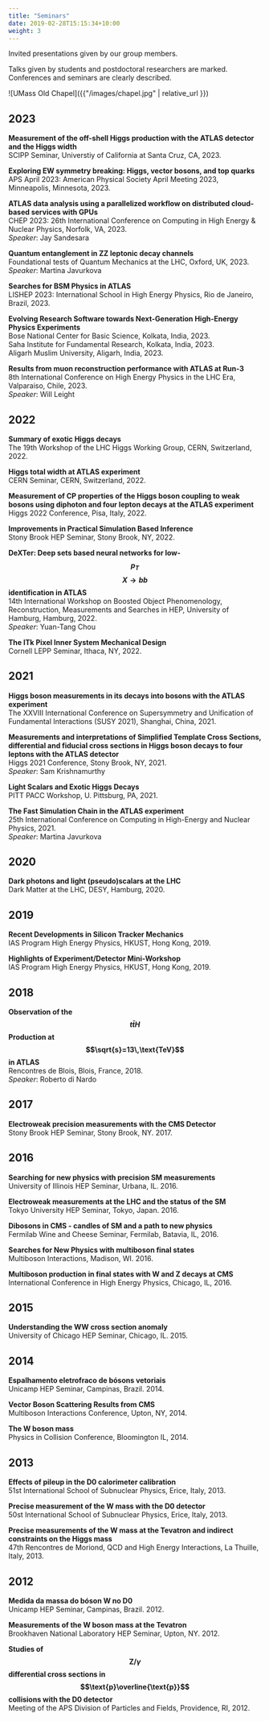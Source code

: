 ```yaml
---
title: "Seminars"
date: 2019-02-28T15:15:34+10:00
weight: 3
---
```


Invited presentations given by our group members.

Talks given by students and postdoctoral researchers are marked.
Conferences and seminars are clearly described.

![UMass Old Chapel]({{"/images/chapel.jpg" | relative_url }})

## 2023

**Measurement of the off-shell Higgs production with the ATLAS detector and the Higgs width**<br>
SCIPP Seminar, Universtiy of California at Santa Cruz, CA, 2023.

**Exploring EW symmetry breaking: Higgs, vector bosons, and top quarks**<br>
APS April 2023: American Physical Society April Meeting 2023, Minneapolis, Minnesota, 2023.

**ATLAS data analysis using a parallelized workflow on distributed cloud-based services with GPUs**<br>
CHEP 2023: 26th International Conference on Computing in High Energy & Nuclear Physics, Norfolk, VA, 2023.<br>
*Speaker*: Jay Sandesara

**Quantum entanglement in ZZ leptonic decay channels**<br>
Foundational tests of Quantum Mechanics at the LHC, Oxford, UK, 2023.<br>
*Speaker*: Martina Javurkova

**Searches for BSM Physics in ATLAS**<br>
LISHEP 2023: International School in High Energy Physics, Rio de Janeiro, Brazil, 2023.

**Evolving Research Software towards Next-Generation High-Energy Physics Experiments**<br>
Bose National Center for Basic Science, Kolkata, India, 2023.<br>
Saha Institute for Fundamental Research, Kolkata, India, 2023.<br>
Aligarh Muslim University, Aligarh, India, 2023.

**Results from muon reconstruction performance with ATLAS at Run-3**<br>
8th International Conference on High Energy Physics in the LHC Era, Valparaiso, Chile, 2023.<br>
*Speaker*: Will Leight

## 2022

**Summary of exotic Higgs decays**<br>
The 19th Workshop of the LHC Higgs Working Group, CERN, Switzerland, 2022.

**Higgs total width at ATLAS experiment**<br>
CERN Seminar, CERN, Switzerland, 2022.

**Measurement of CP properties of the Higgs boson coupling to weak bosons using diphoton and four lepton decays at the ATLAS experiment**<br>
Higgs 2022 Conference, Pisa, Italy, 2022.

**Improvements in Practical Simulation Based Inference**<br>
Stony Brook HEP Seminar, Stony Brook, NY, 2022.

**DeXTer: Deep sets based neural networks for low-$$p_T$$ $$X\to bb$$ identification in ATLAS**<br>
14th International Workshop on Boosted Object Phenomenology, Reconstruction, Measurements and Searches in HEP, University of Hamburg, Hamburg, 2022.<br>
*Speaker*: Yuan-Tang Chou

**The ITk Pixel Inner System Mechanical Design**<br>
Cornell LEPP Seminar, Ithaca, NY, 2022.

## 2021

**Higgs boson measurements in its decays into bosons with the ATLAS experiment**<br>
The XXVIII International Conference on Supersymmetry and Unification of Fundamental Interactions (SUSY 2021), Shanghai, China, 2021.

**Measurements and interpretations of Simplified Template Cross Sections, differential and fiducial cross sections in Higgs boson decays to four leptons with the ATLAS detector**<br>
Higgs 2021 Conference, Stony Brook, NY, 2021.<br>
*Speaker*: Sam Krishnamurthy

**Light Scalars and Exotic Higgs Decays**<br>
PITT PACC Workshop, U. Pittsburg, PA, 2021.

**The Fast Simulation Chain in the ATLAS experiment**<br>
25th International Conference on Computing in High-Energy and Nuclear Physics, 2021.<br>
*Speaker*: Martina Javurkova

## 2020

**Dark photons and light (pseudo)scalars at the LHC**<br>
Dark Matter at the LHC, DESY, Hamburg, 2020.

## 2019

**Recent Developments in Silicon Tracker Mechanics**<br>
IAS Program High Energy Physics, HKUST, Hong Kong, 2019.

**Highlights of Experiment/Detector Mini-Workshop**<br>
IAS Program High Energy Physics, HKUST, Hong Kong, 2019.

## 2018

**Observation of the $$t\bar{t}H$$ Production at $$\sqrt{s}=13\,\text{TeV}$$ in ATLAS**<br>
Rencontres de Blois, Blois, France, 2018.<br>
*Speaker*: Roberto di Nardo

## 2017

**Electroweak precision measurements with the CMS Detector**<br>
Stony Brook HEP Seminar, Stony Brook, NY. 2017.

## 2016

**Searching for new physics with precision SM measurements**<br>
University of Illinois HEP Seminar, Urbana, IL. 2016.

**Electroweak measurements at the LHC and the status of the SM**<br>
Tokyo University HEP Seminar, Tokyo, Japan. 2016.

**Dibosons in CMS - candles of SM and a path to new physics**<br>
Fermilab Wine and Cheese Seminar, Fermilab, Batavia, IL, 2016.

**Searches for New Physics with multiboson final states**<br>
Multiboson Interactions, Madison, WI. 2016.

**Multiboson production in final states with W and Z decays at CMS**<br>
International Conference in High Energy Physics, Chicago, IL, 2016.

## 2015

**Understanding the WW cross section anomaly**<br>
University of Chicago HEP Seminar, Chicago, IL. 2015.

## 2014
**Espalhamento eletrofraco de bósons vetoriais**<br>
Unicamp HEP Seminar, Campinas, Brazil. 2014.

**Vector Boson Scattering Results from CMS**<br>
Multiboson Interactions Conference, Upton, NY, 2014.

**The W boson mass**<br>
Physics in Collision Conference, Bloomington IL, 2014.

## 2013

**Effects of pileup in the D0 calorimeter calibration**<br>
51st International School of Subnuclear Physics, Erice, Italy, 2013.

**Precise measurement of the W mass with the D0 detector**<br>
50st International School of Subnuclear Physics, Erice, Italy, 2013.

**Precise measurements of the W mass at the Tevatron and indirect constraints on the Higgs mass**<br>
47th Rencontres de Moriond, QCD and High Energy Interactions, La Thuille, Italy, 2013.

## 2012

**Medida da massa do bóson W no D0**<br>
Unicamp HEP Seminar, Campinas, Brazil. 2012.

**Measurements of the W boson mass at the Tevatron**<br>
Brookhaven National Laboratory HEP Seminar, Upton, NY. 2012.

**Studies of $$\text{Z}/\gamma$$ differential cross sections in $$\text{p}\overline{\text{p}}$$ collisions with the D0 detector**<br>
Meeting of the APS Division of Particles and Fields, Providence, RI, 2012.
